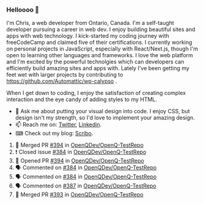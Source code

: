 ### Helloooo 👋

I'm Chris, a web developer from Ontario, Canada. I'm a self-taught developer pursuing a career in web dev. I enjoy building beautiful sites and apps with web technology.
I kick-started my coding journey with freeCodeCamp and claimed five of their certifications.  I currently working on personal projects in JavaScript, especially with React/Next.js, though I'm open to learning other languages and frameworks. I love the web platform and I'm excited by the powerful technolgies which can developers can efficiently build amazing sites and apps with. Lately I've been getting my feet wet with larger projects by contributing to https://github.com/Automattic/wp-calypso .

When I get down to coding, I enjoy the satisfaction of creating complex interaction and the eye candy of adding styles to my HTML. 

- 💬 Ask me about putting your visual design into code. I enjoy CSS, but design isn't my strength, so I'd love to implement your amazing design.
- 📫 Reach me on: [Twitter](https://twitter.com/Christo28120856), [Linkedin](https://www.linkedin.com/in/christopher-stevers-07b9a5204/).
- ⌨ Check out my blog: [Scribo](https://christopherstevers.cf).
<!--
**Christopher-Stevers/Christopher-Stevers** is a ✨ _special_ ✨ repository because its `README.md` (this file) appears on your GitHub profile.

Here are some ideas to get you started:

- 🔭 I’m currently working on ...
- 🌱 I’m currently learning ...
- 👯 I’m looking to collaborate on ...
- 🤔 I’m looking for help with ...
- 😄 Pronouns: ...
- ⚡ Fun fact: ...
-->

<!--START_SECTION:activity-->
1. 🎉 Merged PR [#394](https://github.com/OpenQDev/OpenQ-TestRepo/pull/394) in [OpenQDev/OpenQ-TestRepo](https://github.com/OpenQDev/OpenQ-TestRepo)
2. ❗️ Closed issue [#384](https://github.com/OpenQDev/OpenQ-TestRepo/issues/384) in [OpenQDev/OpenQ-TestRepo](https://github.com/OpenQDev/OpenQ-TestRepo)
3. 💪 Opened PR [#394](https://github.com/OpenQDev/OpenQ-TestRepo/pull/394) in [OpenQDev/OpenQ-TestRepo](https://github.com/OpenQDev/OpenQ-TestRepo)
4. 🗣 Commented on [#384](https://github.com/OpenQDev/OpenQ-TestRepo/issues/384) in [OpenQDev/OpenQ-TestRepo](https://github.com/OpenQDev/OpenQ-TestRepo)
5. 🗣 Commented on [#384](https://github.com/OpenQDev/OpenQ-TestRepo/issues/384) in [OpenQDev/OpenQ-TestRepo](https://github.com/OpenQDev/OpenQ-TestRepo)
6. 🗣 Commented on [#387](https://github.com/OpenQDev/OpenQ-TestRepo/issues/387) in [OpenQDev/OpenQ-TestRepo](https://github.com/OpenQDev/OpenQ-TestRepo)
7. 🎉 Merged PR [#393](https://github.com/OpenQDev/OpenQ-TestRepo/pull/393) in [OpenQDev/OpenQ-TestRepo](https://github.com/OpenQDev/OpenQ-TestRepo)
<!--END_SECTION:activity-->

